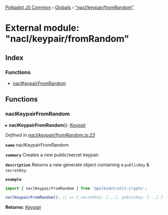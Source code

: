 [Polkadot JS Common](../README.md) › [Globals](../globals.md) › ["nacl/keypair/fromRandom"](_nacl_keypair_fromrandom_.md)

# External module: "nacl/keypair/fromRandom"

## Index

### Functions

* [naclKeypairFromRandom](_nacl_keypair_fromrandom_.md#naclkeypairfromrandom)

## Functions

###  naclKeypairFromRandom

▸ **naclKeypairFromRandom**(): *[Keypair](../interfaces/_types_.keypair.md)*

*Defined in [nacl/keypair/fromRandom.ts:23](https://github.com/polkadot-js/common/blob/f86fcc60/packages/util-crypto/src/nacl/keypair/fromRandom.ts#L23)*

**`name`** naclKeypairFromRandom

**`summary`** Creates a new public/secret keypair.

**`description`** 
Returns a new generate object containing a `publicKey` & `secretKey`.

**`example`** 
<BR>

```javascript
import { naclKeypairFromRandom } from '@polkadot/util-crypto';

naclKeypairFromRandom(); // => { secretKey: [...], publicKey: [...] }
```

**Returns:** *[Keypair](../interfaces/_types_.keypair.md)*
